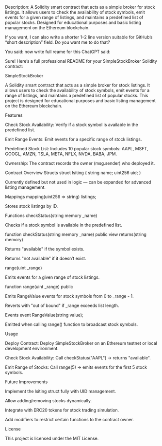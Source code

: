 Description:
A Solidity smart contract that acts as a simple broker for stock listings. It allows users to check the availability of stock symbols, emit events for a given range of listings, and maintains a predefined list of popular stocks. Designed for educational purposes and basic listing management on the Ethereum blockchain.

If you want, I can also write a shorter 1–2 line version suitable for GitHub’s “short description” field. Do you want me to do that?

You said:
now write full reame for this
ChatGPT said:

Sure! Here’s a full professional README for your SimpleStockBroker Solidity contract:

SimpleStockBroker

A Solidity smart contract that acts as a simple broker for stock listings. It allows users to check the availability of stock symbols, emit events for a range of listings, and maintains a predefined list of popular stocks. This project is designed for educational purposes and basic listing management on the Ethereum blockchain.

Features

Check Stock Availability: Verify if a stock symbol is available in the predefined list.

Emit Range Events: Emit events for a specific range of stock listings.

Predefined Stock List: Includes 10 popular stock symbols: AAPL, MSFT, GOOGL, AMZN, TSLA, META, NFLX, NVDA, BABA, JPM.

Ownership: The contract records the owner (msg.sender) who deployed it.

Contract Overview
Structs
struct lsiting {
    string name;
    uint256 uid;
}


Currently defined but not used in logic — can be expanded for advanced listing management.

Mappings
mapping(uint256 => string) listings;


Stores stock listings by ID.

Functions
checkStatus(string memory _name)

Checks if a stock symbol is available in the predefined list.

function checkStatus(string memory _name) public view returns(string memory)


Returns "available" if the symbol exists.

Returns "not available" if it doesn’t exist.

range(uint _range)

Emits events for a given range of stock listings.

function range(uint _range) public


Emits RangeValue events for stock symbols from 0 to _range - 1.

Reverts with "out of bound" if _range exceeds list length.

Events
event RangeValue(string value);


Emitted when calling range() function to broadcast stock symbols.

Usage

Deploy Contract: Deploy SimpleStockBroker on an Ethereum testnet or local development environment.

Check Stock Availability: Call checkStatus("AAPL") → returns "available".

Emit Range of Stocks: Call range(5) → emits events for the first 5 stock symbols.

Future Improvements

Implement the lsiting struct fully with UID management.

Allow adding/removing stocks dynamically.

Integrate with ERC20 tokens for stock trading simulation.

Add modifiers to restrict certain functions to the contract owner.

License

This project is licensed under the MIT License.

